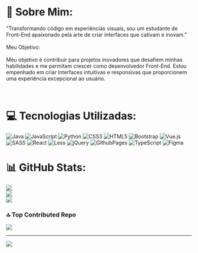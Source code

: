 # 💫 Sobre Mim:
"Transformando código em experiências visuais, sou um estudante de Front-End apaixonado pela arte de criar interfaces que cativam e inovam."<br><br>Meu Objetivo:<br><br>Meu objetivo é contribuir para projetos inovadores que desafiem minhas habilidades e me permitam crescer como desenvolvedor Front-End. Estou empenhado em criar interfaces intuitivas e responsivas que proporcionem uma experiência excepcional ao usuário.<br><br><br>




# 💻 Tecnologias Utilizadas:
![Java](https://img.shields.io/badge/java-%23ED8B00.svg?style=flat&logo=openjdk&logoColor=white) ![JavaScript](https://img.shields.io/badge/javascript-%23323330.svg?style=flat&logo=javascript&logoColor=%23F7DF1E) ![Python](https://img.shields.io/badge/python-3670A0?style=flat&logo=python&logoColor=ffdd54) ![CSS3](https://img.shields.io/badge/css3-%231572B6.svg?style=flat&logo=css3&logoColor=white) ![HTML5](https://img.shields.io/badge/html5-%23E34F26.svg?style=flat&logo=html5&logoColor=white) ![Bootstrap](https://img.shields.io/badge/bootstrap-%238511FA.svg?style=flat&logo=bootstrap&logoColor=white) ![Vue.js](https://img.shields.io/badge/vue.js-%2335495e.svg?style=flat&logo=vuedotjs&logoColor=%234FC08D) ![SASS](https://img.shields.io/badge/SASS-hotpink.svg?style=flat&logo=SASS&logoColor=white) ![React](https://img.shields.io/badge/react-%2320232a.svg?style=flat&logo=react&logoColor=%2361DAFB) ![Less](https://img.shields.io/badge/less-2B4C80?style=flat&logo=less&logoColor=white) ![jQuery](https://img.shields.io/badge/jquery-%230769AD.svg?style=flat&logo=jquery&logoColor=white) ![GithubPages](https://img.shields.io/badge/github%20pages-121013?style=flat&logo=github&logoColor=white) ![TypeScript](https://img.shields.io/badge/typescript-%23007ACC.svg?style=flat&logo=typescript&logoColor=white) ![Figma](https://img.shields.io/badge/figma-%23F24E1E.svg?style=flat&logo=figma&logoColor=white)
# 📊 GitHub Stats:
![](https://github-readme-stats.vercel.app/api?username=Everaldo-art&theme=tokyonight&hide_border=true&include_all_commits=false&count_private=false)<br/>
![](https://github-readme-streak-stats.herokuapp.com/?user=Everaldo-art&theme=tokyonight&hide_border=true)<br/>
![](https://github-readme-stats.vercel.app/api/top-langs/?username=Everaldo-art&theme=tokyonight&hide_border=true&include_all_commits=false&count_private=false&layout=compact)

### 🔝 Top Contributed Repo
![](https://github-contributor-stats.vercel.app/api?username=Everaldo-art&limit=5&theme=algolia&combine_all_yearly_contributions=true)

---
[![](https://visitcount.itsvg.in/api?id=Everaldo-art&icon=0&color=0)](https://visitcount.itsvg.in)

<!-- Proudly created with GPRM ( https://gprm.itsvg.in ) -->
